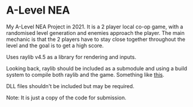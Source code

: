 # A-Level NEA
My A-Level NEA Project in 2021. It is a 2 player local co-op game, with a randomised level generation and enemies approach the player.
The main mechanic is that the 2 players have to stay close together throughout the level and the goal is to get a high score.

Uses raylib v4.5 as a library for rendering and inputs.

Looking back, raylib should be included as a submodule and using a build system to compile both raylib and the game.
Something like [this](https://github.com/CapsCollective/raylib-cpp-starter).

DLL files shouldn't be included but may be required.

Note: It is just a copy of the code for submission.
